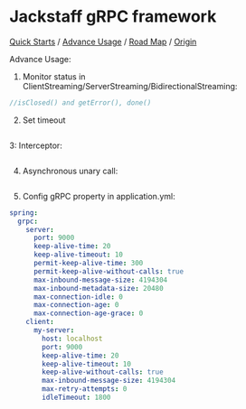 Jackstaff gRPC framework
====

[Quick Starts](https://github.com/jackstaff/grpc/blob/master/START.md) / [Advance Usage](https://github.com/jackstaff/grpc/blob/master/ADVANCE.md) / [Road Map](https://github.com/jackstaff/grpc/blob/master/V2.md) / [Origin](https://github.com/jackstaff/grpc/blob/master/ORIGIN.md)

Advance Usage: 
1. Monitor status in ClientStreaming/ServerStreaming/BidirectionalStreaming:
```java
//isClosed() and getError(), done()

```

2. Set timeout
```java

```

3: Interceptor:
```java

```

4. Asynchronous unary call:
```java

```

5. Config gRPC property in application.yml:
```yml
spring:
  grpc:
    server:
      port: 9000
      keep-alive-time: 20
      keep-alive-timeout: 10
      permit-keep-alive-time: 300
      permit-keep-alive-without-calls: true
      max-inbound-message-size: 4194304
      max-inbound-metadata-size: 20480
      max-connection-idle: 0
      max-connection-age: 0
      max-connection-age-grace: 0
    client:
      my-server:
        host: localhost
        port: 9000
        keep-alive-time: 20
        keep-alive-timeout: 10
        keep-alive-without-calls: true
        max-inbound-message-size: 4194304
        max-retry-attempts: 0
        idleTimeout: 1800
```

